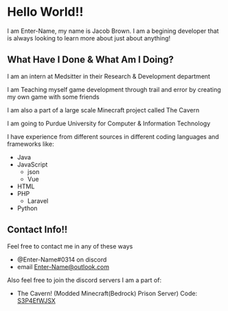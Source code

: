 # Hello World!!

I am Enter-Name, my name is Jacob Brown.
I am a begining developer that is always looking to learn more about just about anything!


## What Have I Done & What Am I Doing?

I am an intern at Medsitter in their Research & Development department

I am Teaching myself game development through trail and error by creating my own game with some friends

I am also a part of a large scale Minecraft project called The Cavern
  
I am going to Purdue University for Computer & Information Technology

I have experience from different sources in different coding languages and frameworks like:
- Java
- JavaScript
  - json
  - Vue
- HTML
- PHP
  - Laravel
- Python

## Contact Info!!

Feel free to contact me in any of these ways
- @Enter-Name#0314 on discord
- email [Enter-Name@outlook.com](enter-name@outlook.com)

Also feel free to join the discord servers I am a part of:
- The Cavern! (Modded Minecraft(Bedrock) Prison Server) Code: [S3P4EfWJSX](https://discord.gg/S3P4EfWJSX)
